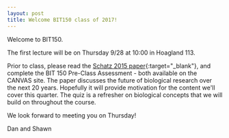 ```yaml
---
layout: post
title: Welcome BIT150 class of 2017!
---
```


Welcome to BIT150.

The first lecture will be on Thursday 9/28 at 10:00 in Hoagland 113.

Prior to class, please read the [Schatz 2015 paper](http://genome.cshlp.org/content/25/10/1417.short){:target="_blank"}, and complete the BIT 150 Pre-Class Assessment - both available on the CANVAS site. The paper discusses the future of biological research over the next 20 years. Hopefully it will provide motivation for the content we'll cover this quarter. The quiz is a refresher on biological concepts that we will build on throughout the course.

We look forward to meeting you on Thursday!

Dan and Shawn
